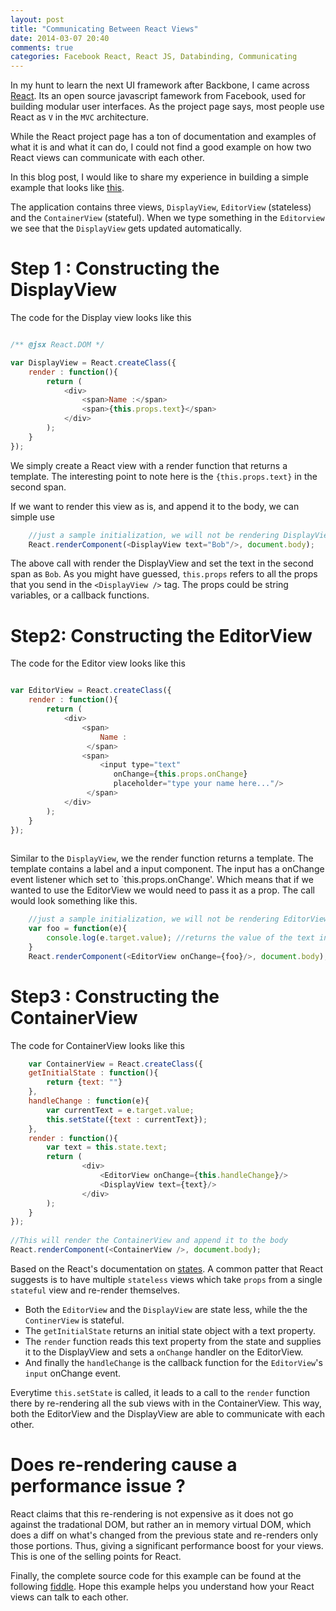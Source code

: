 ```yaml
---
layout: post
title: "Communicating Between React Views"
date: 2014-03-07 20:40
comments: true
categories: Facebook React, React JS, Databinding, Communicating
---
```


In my hunt to learn the next UI framework after Backbone, I came across [React](http://facebook.github.io/react/index.html). Its an open source javascript famework from Facebook, used for building modular user interfaces. As the project page says, most people use React as `V` in the `MVC` architecture.<!-- more -->

While the React project page has a ton of documentation and examples of what it is and what it can do, I could not find a good example on how two React views can communicate with each other.

In this blog post, I would like to share my experience in building a simple example that looks like [this](http://jsfiddle.net/niki4810/t8pDk/show/result/). 

The application contains three views, `DisplayView`, `EditorView` (stateless) and the `ContainerView` (stateful). When we type something in the `Editorview` we see that the `DisplayView` gets updated automatically.

# Step 1 : Constructing the DisplayView

The code for the Display view looks like this

```javascript

/** @jsx React.DOM */

var DisplayView = React.createClass({
    render : function(){
        return (
            <div>
                <span>Name :</span>
                <span>{this.props.text}</span>
            </div>
        );
    }
});

```
We simply create a React view with a render function that returns a template. The interesting point to note here is the `{this.props.text}` in the second span. 

If we want to render this view as is, and append it to the body, we can simple use

```javascript
	//just a sample initialization, we will not be rendering DisplayView this way in our example
	React.renderComponent(<DisplayView text="Bob"/>, document.body);
```

The above call with render the DisplayView and set the text in the second span as `Bob`. As you might have guessed, `this.props` refers to all the props that you send in the `<DisplayView />` tag. The props could be string variables, or a callback functions.




# Step2: Constructing the EditorView

The code for the Editor view looks like this

```javascript

var EditorView = React.createClass({
    render : function(){
        return (
            <div>
                <span>
                    Name :
                 </span>
                <span>
                    <input type="text" 
                       onChange={this.props.onChange}
                       placeholder="type your name here..."/>
                 </span>
            </div>
        );
    }
});
	
```
Similar to the `DisplayView`, we the render function returns a template. The template contains a label and a input component. The input has a onChange event listener which set to `this.props.onChange'. Which means that if we wanted to use the EditorView we would need to pass it as a prop. The call would look something like this.

```javascript
	//just a sample initialization, we will not be rendering EditorView this way in our example
	var foo = function(e){
		console.log(e.target.value); //returns the value of the text input
	}
	React.renderComponent(<EditorView onChange={foo}/>, document.body);
```

# Step3 : Constructing the ContainerView

The code for ContainerView looks like this 

```javascript
	var ContainerView = React.createClass({
    getInitialState : function(){
        return {text: ""}
    },
    handleChange : function(e){
        var currentText = e.target.value;
        this.setState({text : currentText});
    },
    render : function(){
        var text = this.state.text;
        return (  
                <div>
                    <EditorView onChange={this.handleChange}/>
                    <DisplayView text={text}/>
                </div>    
        );
    }
});
 
//This will render the ContainerView and append it to the body 
React.renderComponent(<ContainerView />, document.body);
```

Based on the React's documentation on [states](http://facebook.github.io/react/docs/interactivity-and-dynamic-uis.html#how-state-works). A common patter that React suggests is to have multiple `stateless` views which take `props` from a single `stateful` view and re-render themselves.

- Both the `EditorView` and the `DisplayView` are state less, while the the `ContinerView` is stateful. 
- The `getInitialState` returns an initial state object with a text property. 
- The `render` function reads this text property from the state and supplies it to the DisplayView and sets a `onChange` handler on the EditorView.
- And finally the `handleChange` is the callback function for the `EditorView`'s `input` onChange event. 

Everytime `this.setState` is called, it leads to a call to the `render` function there by re-rendering all the sub views with in the ContainerView. This way, both the EditorView and the DisplayView are able to communicate with each other.

# Does re-rendering cause a performance issue ?

React claims that this re-rendering is not expensive as it does not go against the tradational DOM, but rather an in memory virtual DOM, which does a diff on what's changed from the previous state and re-renders only those portions. Thus, giving a significant performance boost for your views. This is one of the selling points for React.


Finally, the complete source code for this example can be found at the following [fiddle](http://jsfiddle.net/niki4810/t8pDk/). Hope this example helps you understand how your React views can talk to each other.









